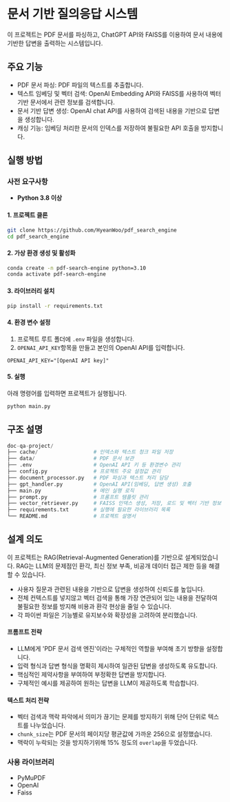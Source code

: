 # 문서 기반 질의응답 시스템

이 프로젝트는 PDF 문서를 파싱하고, ChatGPT API와 FAISS를 이용하여 문서 내용에 기반한 답변을 출력하는 시스템입니다.

## 주요 기능

- PDF 문서 파싱: PDF 파일의 텍스트를 추출합니다.
- 텍스트 임베딩 및 벡터 검색: OpenAI Embedding API와 FAISS를 사용하여 벡터 기반 문서에서 관련 정보를 검색합니다.
- 문서 기반 답변 생성: OpenAI chat API를 사용하여 검색된 내용을 기반으로 답변을 생성합니다.
- 캐싱 기능: 임베딩 처리한 문서의 인덱스를 저장하여 불필요한 API 호출을 방지합니다.

## 실행 방법

### 사전 요구사항

- **Python 3.8 이상**

#### 1. 프로젝트 클론

```bash
git clone https://github.com/HyeanWoo/pdf_search_engine
cd pdf_search_engine
```

#### 2. 가상 환경 생성 및 활성화

```bash
conda create -n pdf-search-engine python=3.10
conda activate pdf-search-engine
```

#### 3. 라이브러리 설치

```bash
pip install -r requirements.txt
```

#### 4. 환경 변수 설정

1. 프로젝트 루트 폴더에 `.env` 파일을 생성합니다.
2. `OPENAI_API_KEY`항목을 만들고 본인의 OpenAI API를 입력합니다.

```
OPENAI_API_KEY="[OpenAI API key]"
```

#### 5. 실행

아래 명령어를 입력하면 프로젝트가 실행됩니다.

```bash
python main.py
```

## 구조 설명

```python
doc-qa-project/
├── cache/                  # 인덱스와 텍스트 청크 파일 저장
├── data/                   # PDF 문서 보관
├── .env                    # OpenAI API 키 등 환경변수 관리
├── config.py               # 프로젝트 주요 설정값 관리
├── document_processor.py   # PDF 파싱과 텍스트 처리 담당
├── gpt_handler.py          # OpenAI API(임베딩, 답변 생성) 호출
├── main.py                 # 메인 실행 로직
├── prompt.py               # 프롬프트 템플릿 관리
├── vector_retriever.py     # FAISS 인덱스 생성, 저장, 로드 및 벡터 기반 정보 검색 로직
├── requirements.txt        # 실행에 필요한 라이브러리 목록
└── README.md               # 프로젝트 설명서
```

## 설계 의도

이 프로젝트는 RAG(Retrieval-Augmented Generation)를 기반으로 설계되었습니다. RAG는 LLM의 문제점인 환각, 최신 정보 부족, 비공개 데이터 접근 제한 등을 해결할 수 있습니다.

- 사용자 질문과 관련된 내용을 기반으로 답변을 생성하여 신뢰도를 높입니다.
- 전체 컨텍스트를 넣지않고 벡터 검색을 통해 가장 연관되어 있는 내용을 전달하여 불필요한 정보를 방지해 비용과 환각 현상을 줄일 수 있습니다.
- 각 파이썬 파일은 기능별로 유지보수와 확장성을 고려하여 분리했습니다.

#### 프롬프트 전략

- LLM에게 'PDF 문서 검색 엔진'이라는 구체적인 역할을 부여해 초기 방향을 설정합니다.
- 입력 형식과 답변 형식을 명확히 제시하여 일관된 답변을 생성하도록 유도합니다.
- 핵심적인 제약사항을 부여하여 부정확한 답변을 방지합니다.
- 구체적인 예시를 제공하여 원하는 답변을 LLM이 제공하도록 학습합니다.

#### 텍스트 처리 전략

- 벡터 검색과 맥락 파악에서 의미가 끊기는 문제를 방지하기 위해 단어 단위로 텍스트를 나누었습니다.
- `chunk_size`는 PDF 문서의 페이지당 평균값에 가까운 256으로 설정했습니다.
- 맥락이 누락되는 것을 방지하기위해 15% 정도의 `overlap`을 두었습니다.

### 사용 라이브러리

- PyMuPDF
- OpenAI
- Faiss
